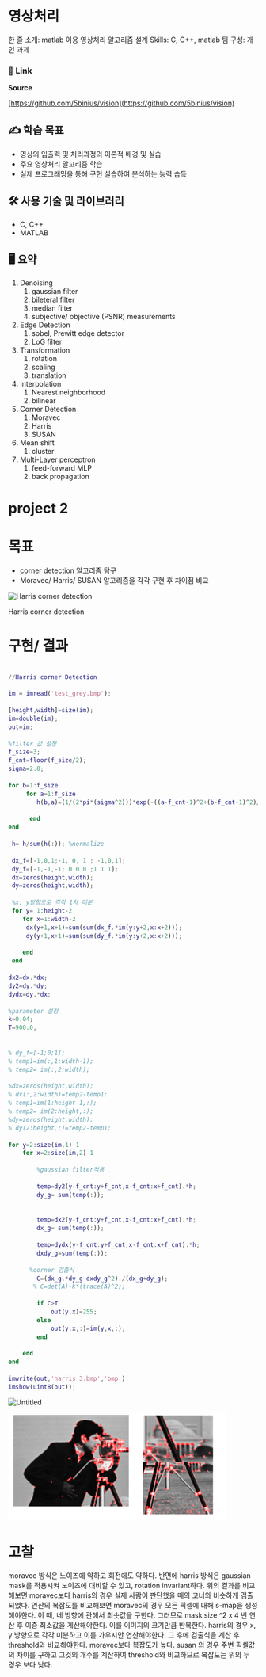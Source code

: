 # 영상처리

한 줄 소개: matlab 이용 영상처리 알고리즘 설계
Skills: C, C++, matlab
팀 구성: 개인 과제

### 🔗 Link

**Source**

[https://github.com/5binius/vision](https://github.com/5binius/vision)

## ✍️ 학습 목표

- 영상의 입출력 및 처리과정의 이론적 배경 및 실습
- 주요 영상처리 알고리즘 학습
- 실제 프로그래밍을 통해 구현 실습하여 분석하는 능력 습득

## 🛠 사용 기술 및 라이브러리

- C, C++
- MATLAB

## 🖥 요약

1. Denoising
    1. gaussian filter
    2. bileteral filter
    3. median filter
    4. subjective/ objective (PSNR) measurements
2. Edge Detection
    1. sobel, Prewitt edge detector
    2. LoG filter
3. Transformation
    1. rotation
    2. scaling
    3. translation
4. Interpolation
    1. Nearest neighborhood
    2. bilinear
5. Corner Detection
    1. Moravec
    2. Harris
    3. SUSAN
6. Mean shift
    1. cluster
7. Multi-Layer perceptron
    1. feed-forward MLP
    2. back propagation



# **project 2**

# 목표

- corner detection 알고리즘 탐구
- Moravec/ Harris/ SUSAN 알고리즘을 각각 구현 후 차이점 비교

![Harris corner detection](%E1%84%8B%E1%85%A7%E1%86%BC%E1%84%89%E1%85%A1%E1%86%BC%E1%84%8E%E1%85%A5%E1%84%85%E1%85%B5%204228425148ad426eb4739a1049af0b93/Untitled.png)

Harris corner detection

# 구현/ 결과

```matlab

//Harris corner Detection 

im = imread('test_grey.bmp');

[height,width]=size(im);
im=double(im);
out=im;

%filter 값 설정
f_size=3;
f_cnt=floor(f_size/2);
sigma=2.0;

for b=1:f_size
     for a=1:f_size
        h(b,a)=(1/(2*pi*(sigma^2)))*exp(-((a-f_cnt-1)^2+(b-f_cnt-1)^2)/(2*(sigma^2)));
        
      end
end

 h= h/sum(h(:)); %normalize

 dx_f=[-1,0,1;-1, 0, 1 ; -1,0,1];
 dy_f=[-1,-1,-1; 0 0 0 ;1 1 1];
 dx=zeros(height,width);
 dy=zeros(height,width);
 
 %x, y방향으로 각각 1차 미분
 for y= 1:height-2  
    for x=1:width-2
     dx(y+1,x+1)=sum(sum(dx_f.*im(y:y+2,x:x+2)));
     dy(y+1,x+1)=sum(sum(dy_f.*im(y:y+2,x:x+2)));
       
    end
 end

dx2=dx.*dx;  
dy2=dy.*dy;
dydx=dy.*dx;
 
%parameter 설정
k=0.04;
T=900.0;
 

% dy_f=[-1;0;1];
% temp1=im(:,1:width-1);
% temp2= im(:,2:width);

%dx=zeros(height,width);
% dx(:,2:width)=temp2-temp1;
% temp1=im(1:height-1,:);
% temp2= im(2:height,:);
%dy=zeros(height,width);
% dy(2:height,:)=temp2-temp1;

for y=2:size(im,1)-1
    for x=2:size(im,2)-1
        
        %gaussian filter적용
       
        temp=dy2(y-f_cnt:y+f_cnt,x-f_cnt:x+f_cnt).*h;
        dy_g= sum(temp(:)); 
    
      
        temp=dx2(y-f_cnt:y+f_cnt,x-f_cnt:x+f_cnt).*h;
        dx_g= sum(temp(:)); 
        
        temp=dydx(y-f_cnt:y+f_cnt,x-f_cnt:x+f_cnt).*h;
        dxdy_g=sum(temp(:));
        
      %corner 검출식
        C=(dx_g.*dy_g-dxdy_g^2)./(dx_g+dy_g);
       % C=det(A)-k*(trace(A)^2);
        
        if C>T
            out(y,x)=255;
        else
            out(y,x,:)=im(y,x,:);
        end
        
    end
end

imwrite(out,'harris_3.bmp','bmp')
imshow(uint8(out));
```

![Untitled](%E1%84%8B%E1%85%A7%E1%86%BC%E1%84%89%E1%85%A1%E1%86%BC%E1%84%8E%E1%85%A5%E1%84%85%E1%85%B5%204228425148ad426eb4739a1049af0b93/Untitled%201.png)

![Untitled](https://github.com/5binius/vision/blob/main/Untitled%201.png?raw=true)


# 고찰

moravec 방식은 노이즈에 약하고 회전에도 약하다. 반면에 harris 방식은 gaussian mask를 적용시켜 노이즈에 대비할 수 있고, rotation invariant하다. 위의 결과를 비교해보면 moravec보다 harris의 경우 실제 사람이 판단했을 때의 코너와 비슷하게 검출되었다.
연산의 복잡도를 비교해보면 moravec의 경우 모든 픽셀에 대해 s-map을 생성해야한다. 이 때, 네 방향에 관해서 최솟값을 구한다. 그러므로 mask size ^2 x 4 번 연산 후 이중 최소값을 계산해야한다. 이를 이미지의 크기만큼 반복한다.
harris의 경우 x, y 방향으로 각각 미분하고 이를 가우시안 연산해야한다. 그 후에 검출식을 계산 후 threshold와 비교해야한다. moravec보다 복잡도가 높다.
susan 의 경우 주변 픽셀값의 차이를 구하고 그것의 개수를 계산하여 threshold와 비교하므로 복잡도는 위의 두 경우 보다 낮다.

